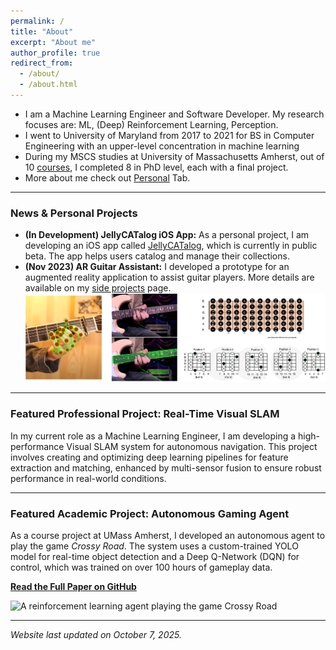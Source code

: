 ```yaml
---
permalink: /
title: "About"
excerpt: "About me"
author_profile: true
redirect_from: 
  - /about/
  - /about.html
---
```


- I am a Machine Learning Engineer and Software Developer. My research focuses are: ML, (Deep) Reinforcement Learning, Perception. 
- I went to University of Maryland from 2017 to 2021 for BS in Computer Engineering with an upper-level concentration in machine learning
- During my MSCS studies at University of Massachusetts Amherst, out of 10 [courses](https://h-tu.github.io/courses/), I completed 8 in PhD level, each with a final project. 
- More about me check out [Personal](https://h-tu.github.io/personal/) Tab.

---

### News & Personal Projects

* **(In Development) JellyCATalog iOS App:** As a personal project, I am developing an iOS app called [JellyCATalog](https://jellycatalog.github.io/), which is currently in public beta. The app helps users catalog and manage their collections.
* **(Nov 2023) AR Guitar Assistant:** I developed a prototype for an augmented reality application to assist guitar players. More details are available on my [side projects](https://h-tu.github.io/side_project/) page.
![img](images/sample0.png)

---

### Featured Professional Project: Real-Time Visual SLAM

In my current role as a Machine Learning Engineer, I am developing a high-performance Visual SLAM system for autonomous navigation. This project involves creating and optimizing deep learning pipelines for feature extraction and matching, enhanced by multi-sensor fusion to ensure robust performance in real-world conditions.


---

### Featured Academic Project: Autonomous Gaming Agent

As a course project at UMass Amherst, I developed an autonomous agent to play the game *Crossy Road*. The system uses a custom-trained YOLO model for real-time object detection and a Deep Q-Network (DQN) for control, which was trained on over 100 hours of gameplay data.

**[Read the Full Paper on GitHub](https://github.com/h-tu/course_reports/blob/main/grad_projects/682_Final_Paper.pdf)**

![A reinforcement learning agent playing the game Crossy Road](images/showcase.gif)

---
*Website last updated on October 7, 2025.*